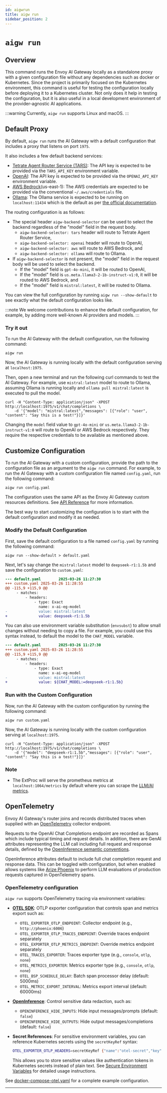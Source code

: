```yaml
---
id: aigwrun
title: aigw run
sidebar_position: 2
---
```


# `aigw run`

## Overview

This command runs the Envoy AI Gateway locally as a standalone proxy with a given configuration file without any dependencies such as docker or Kubernetes.
Since the project is primarily focused on the Kubernetes environment, this command is useful for testing the configuration locally before deploying it to a Kubernetes cluster.
Not only does it help in testing the configuration, but it is also useful in a local development environment of the provider-agnostic AI applications.

:::warning
Currently, `aigw run` supports Linux and macOS.
:::

## Default Proxy

By default, `aigw run` runs the AI Gateway with a default configuration that includes a proxy that listens on port `1975`.

It also includes a few default backend services:
* [Tetrate Agent Router Service (TARS)](https://router.tetrate.ai/): The API key is expected to be provided via the `TARS_API_KEY` environment variable.
* [OpenAI](https://platform.openai.com/docs/api-reference): The API key is expected to be provided via the `OPENAI_API_KEY` environment variable.
* [AWS Bedrock](https://aws.amazon.com/bedrock/)(us-east-1): The AWS credentials are expected to be provided via the conventional `~/.aws/credentials` file.
* [Ollama](https://ollama.com/): The Ollama service is expected to be running on `localhost:11434` which is the default as per [the official documentation](https://github.com/Ollama/Ollama/blob/main/docs/faq.md#how-can-i-expose-Ollama-on-my-network).

The routing configuration is as follows:
* The special header `aigw-backend-selector` can be used to select the backend regardless of the "model" field in the request body.
  * `aigw-backend-selector: tars` header will route to Tetrate Agent Router Service,
  * `aigw-backend-selector: openai` header will route to OpenAI,
  * `aigw-backend-selector: aws` will route to AWS Bedrock, and
  * `aigw-backend-selector: ollama` will route to Ollama.
* If `aigw-backend-selector` is not present, the "model" field in the request body will be used to select the backend.
  * If the "model" field is `gpt-4o-mini`, it will be routed to OpenAI,
  * If the "model" field is `us.meta.llama3-2-1b-instruct-v1:0`, it will be routed to AWS Bedrock, and
  * If the "model" field is `mistral:latest`, it will be routed to Ollama.

You can view the full configuration by running `aigw run --show-default` to see exactly what the default configuration looks like.

:::note
We welcome contributions to enhance the default configuration, for example, by adding more well-known AI providers and models.
:::

### Try it out

To run the AI Gateway with the default configuration, run the following command:
```shell
aigw run
```

Now, the AI Gateway is running locally with the default configuration serving at `localhost:1975`.

Then, open a new terminal and run the following curl commands to test the AI Gateway.
For example, use `mistral:latest` model to route to Ollama, assuming Ollama is running locally and `ollama pull mistral:latest` is executed to pull the model.

```shell
curl -H "Content-Type: application/json" -XPOST http://localhost:1975/v1/chat/completions \
    -d '{"model": "mistral:latest","messages": [{"role": "user", "content": "Say this is a test!"}]}'
```

Changing the `model` field value to `gpt-4o-mini` or `us.meta.llama3-2-1b-instruct-v1:0` will route to OpenAI or AWS Bedrock respectively.
They require the respective credentials to be available as mentioned above.

## Customize Configuration

To run the AI Gateway with a custom configuration, provide the path to the configuration file as an argument to the `aigw run` command.
For example, to run the AI Gateway with a custom configuration file named `config.yaml`, run the following command:

```shell
aigw run config.yaml
```

The configuration uses the same API as the Envoy AI Gateway custom resources definitions. See [API Reference](../api/) for more information.

The best way to start customizing the configuration is to start with the default configuration and modify it as needed.

### Modify the Default Configuration

First, save the default configuration to a file named `config.yaml` by running the following command:

```shell
aigw run --show-default > default.yaml
```

Next, let's say change the `mistral:latest` model to `deepseek-r1:1.5b` and save the configuration to `custom.yaml`:

```diff
--- default.yaml        2025-03-26 11:27:30
+++ custom.yaml 2025-03-26 11:28:55
@@ -115,9 +115,9 @@
     - matches:
         - headers:
             - type: Exact
               name: x-ai-eg-model
-              value: mistral:latest
+              value: deepseek-r1:1.5b
```

You can also use environment variable substitution (`envsubst`) to allow small
changes without needing to copy a file. For example, you could use this syntax
instead, to default the model to the `CHAT_MODEL` variable.

```diff
--- default.yaml        2025-03-26 11:27:30
+++ custom.yaml 2025-03-26 11:28:55
@@ -115,9 +115,9 @@
     - matches:
         - headers:
             - type: Exact
               name: x-ai-eg-model
-              value: mistral:latest
+              value: ${CHAT_MODEL:=deepseek-r1:1.5b}
```

### Run with the Custom Configuration

Now, run the AI Gateway with the custom configuration by running the following command:

```shell
aigw run custom.yaml
```

Now, the AI Gateway is running locally with the custom configuration serving at `localhost:1975`.

```shell
curl -H "Content-Type: application/json" -XPOST http://localhost:1975/v1/chat/completions \
    -d '{"model": "deepseek-r1:1.5b","messages": [{"role": "user", "content": "Say this is a test!"}]}'
```

### Note

* The ExtProc will serve the prometheus metrics at `localhost:1064/metrics` by default where you can scrape the [LLM/AI metrics](../capabilities/observability/metrics.md).

## OpenTelemetry

Envoy AI Gateway's router joins and records distributed traces when supplied
with an [OpenTelemetry](https://opentelemetry.io/) collector endpoint.

Requests to the OpenAI Chat Completions endpoint are recorded as Spans which
include typical timing and request details. In addition, there are GenAI
attributes representing the LLM call including full request and response
details, defined by the [OpenInference semantic conventions][openinference].

OpenInference attributes default to include full chat completion request and
response data. This can be toggled with configuration, but when enabled allows
systems like [Arize Phoenix][phoenix] to perform LLM evaluations of production
requests captured in OpenTelemetry spans.

### OpenTelemetry configuration

`aigw run` supports OpenTelemetry tracing via environment variables:

- **[OTEL SDK][otel-env]**: OTLP exporter configuration that controls span
  and metrics export such as:
    - `OTEL_EXPORTER_OTLP_ENDPOINT`: Collector endpoint (e.g., `http://phoenix:6006`)
    - `OTEL_EXPORTER_OTLP_TRACES_ENDPOINT`: Override traces endpoint separately
    - `OTEL_EXPORTER_OTLP_METRICS_ENDPOINT`: Override metrics endpoint separately
    - `OTEL_TRACES_EXPORTER`: Traces exporter type (e.g., `console`, `otlp`, `none`)
    - `OTEL_METRICS_EXPORTER`: Metrics exporter type (e.g., `console`, `otlp`, `none`)
    - `OTEL_BSP_SCHEDULE_DELAY`: Batch span processor delay (default: 5000ms)
    - `OTEL_METRIC_EXPORT_INTERVAL`: Metrics export interval (default: 60000ms)

- **[OpenInference][openinference-config]**: Control sensitive data redaction,
  such as:
    - `OPENINFERENCE_HIDE_INPUTS`: Hide input messages/prompts (default: `false`)
    - `OPENINFERENCE_HIDE_OUTPUTS`: Hide output messages/completions (default: `false`)

- **Secret References**: For sensitive environment variables, you can reference
  Kubernetes secrets using the `secretKeyRef` syntax:
    ```bash
    OTEL_EXPORTER_OTLP_HEADERS=secretKeyRef {"name":"otel-secret","key":"headers"}
    ```
    This allows you to store sensitive values like authentication tokens in Kubernetes
    secrets instead of plain text. See [Secure Environment Variables](/docs/capabilities/security/environment-variables)
    for detailed usage instructions.

See [docker-compose-otel.yaml][docker-compose-otel.yaml] for a complete example
configuration.

---
[openinference]: https://github.com/Arize-ai/openinference/tree/main/spec
[phoenix]: https://docs.arize.com/phoenix
[otel-env]: https://opentelemetry.io/docs/specs/otel/configuration/sdk-environment-variables/
[openinference-config]: https://github.com/Arize-ai/openinference/blob/main/spec/configuration.md
[docker-compose-otel.yaml]: https://github.com/envoyproxy/ai-gateway/blob/main/cmd/aigw/docker-compose-otel.yaml
